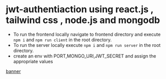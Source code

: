 # jwt-authentiaction using react.js , tailwind css , node.js and mongodb

- To run the frontend locally navigate to frontend directory and execute `npm i` and `npm run client` in the root directory.
- To run the server locally execute `npm i` and `npm run server` in the root directory.
- create an env with PORT,MONGO_URI,JWT_SECRET and assign the appropriate values

 [banner](https://github.com/pavanKumarKR2000/jwt-authentiaction/blob/main/jwt-auth.png?raw=true)
